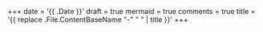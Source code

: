 +++
date = '{{ .Date }}'
draft = true
mermaid = true
comments = true
title = '{{ replace .File.ContentBaseName "-" " " | title }}'
+++
